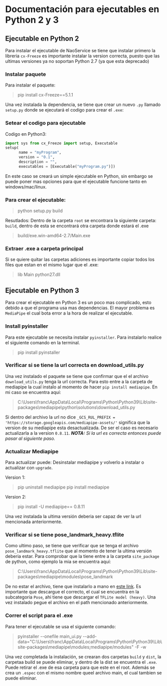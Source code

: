 # Documentación para ejecutables en Python 2 y 3

## Ejecutable en Python 2
Para instalar el ejecutable de NaoService se tiene que instalar primero la libreria `cx-Freeze`
es importante instalar la version correcta, puesto que las ultimas versiones ya no soportan Python 2.7 (ya que esta deprecado)

### Instalar paquete
Para instalar el paquete:
>pip install cx-Freeze==5.1.1

Una vez instalada la dependencia, se tiene que crear un nuevo `.py` llamado `setup.py` donde se ejecutará el codigo para crear el `.exe`:

### Setear el codigo para ejecutable
Codigo en Python3:
```python
import sys from cx_Freeze import setup, Executable 
setup( 
	  name = "myProgram", 
	  version = "0.1", 
	  description = "", 
	  executables = [Executable("myProgram.py")])
```

En este caso se creará un simple ejecutable en Python, sin embargo se puede poner mas opciones para que el ejecutable funcione tanto en windows/mac/linux. 

### Para crear el ejecutable:
> python setup.py build

Resutlados:
Dentro de la carpeta `root` se encontrara la siguiente carpeta: `build`, dentro de esta se encontrará otra carpeta donde estará el .exe

>build/exe.win-amd64-2.7/Main.exe

### Extraer .exe a carpeta principal
Si se quiere quitar las carpetas adiciones es importante copiar todos los files que estan en el mismo lugar que el .exe:
>lib
>Main
>python27.dll


## Ejecutable en Python 3
Para crear el ejecutable en Python 3 es un poco mas complicado, esto debido a que el programa usa mas dependencias. El mayor problema es `MediaPipe` el cual bota error a la hora de realizar el ejecutable.

### Install pyinstaller
Para este ejecutable se necesita instalar `pyinstaller`. Para instalarlo realice el siguiente comando en la terminal.

>pip install pyinstaller

### Verificar si se tiene la url correcta en download_utils.py
Una vez instalado el paquete se tiene que confirmar que el el archivo `download_utils.py` tenga la url correcta. Para esto entre a la carpeta de mediapipe la cual instalo al momento de hacer `pip install mediapipe`. En mi caso se encuentra aquí:

>C:\\Users\\franc\\AppData\\Local\\Programs\\Python\\Python39\\Lib\\site-packages\\mediapipe\\python\\solutions\\download_utils.py

Si dentro del archivo la url no dice `_GCS_RUL_PREFIX = 'https://storage.googleapis.com/mediapipe-assets/'` 
significa que la version de su mediapipe esta desactualizada. De ser el caso es necesario actualizarla a la version `0.8.11`.
_**NOTA:** Si la url es correcta entonces puede pasar al siguiente paso._

### Actualizar Mediapipe
Para actualizar puede: Desinstalar mediapipe y volverlo a instalar o actualizar con `upgrade`.

Version 1:
>pip uninstall mediapipe
>pip install mediapipe

Version 2:
>pip install -U mediapipe== 0.8.11
>

Una vez instalada la ultima versión deberia ser capaz de ver la  url mencionada anteriormente.

### Verificar si se tiene pose_landmark_heavy.tflite
Como ultimo paso, se tiene que verificar que se tenga el archivo `pose_landmark_heavy.tflite` que al momento de tener la ultima versión deberia estar. Para comprobar que la tiene entre a la carpeta `site_package` de python, como ejemplo la mia se encuentra aquí:

>C:\\Users\\franc\\AppData\\Local\\Programs\\Python\\Python39\\Lib\\site-packages\\mediapipe\\modules\\pose_landmark

De no estar el archivo, tiene que instalarlo a mano en [este link]('https://google.github.io/mediapipe/solutions/models.html'). Es importante que descargue el correcto, el cual se encuentra en la subcategoria `Pose`, ahi tiene que descargar el `TFLite model (heavy)`. Una vez instalado pegue el archivo en el path mencionado anteriormente.

### Correr el script para el .exe
Para tener el ejecutable se usa el siguiente comando:

>pyinstaller --onefile main_ui.py --add-data="C:\\Users\\franc\\AppData\\Local\\Programs\\Python\\Python39\\Lib\\site-packages\\mediapipe\\modules;mediapipe/modules" -F -w

Una vez completada la instalación, se crearan dos carpetas `build` y `dist`, la carpetaa build se puede eliminar, y dentro de la dist se encuentra el `.exe`. Puede retirar el .exe de esa carpeta para que este en el root. Además se crea un `.espec` con el mismo nombre queel archivo main, el cual tambien se puede eliminar.
